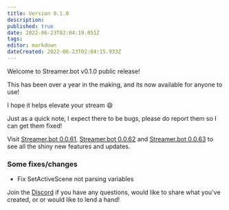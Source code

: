 ```yaml
---
title: Version 0.1.0
description:
published: true
date: 2022-06-23T02:04:19.851Z
tags:
editor: markdown
dateCreated: 2022-06-23T02:04:15.933Z
---
```


Welcome to Streamer.bot v0.1.0 public release!

This has been over a year in the making, and its now available for anyone to use!

I hope it helps elevate your stream 😄

Just as a quick note, I expect there to be bugs, please do report them so I can get them fixed!

Visit [Streamer.bot 0.0.61](/Changelogs/Archives/Version-0061), [Streamer.bot 0.0.62](/Changelogs/Archives/Version-0062) and [Streamer.bot 0.0.63](/Changelogs/Archives/Version-0063) to see all the shiny new features and updates.

### Some fixes/changes

* Fix SetActiveScene not parsing variables

Join the [Discord](https://discord.gg/zuXpPpgD5K) if you have any questions, would like to share what you've created, or or would like to lend a hand!